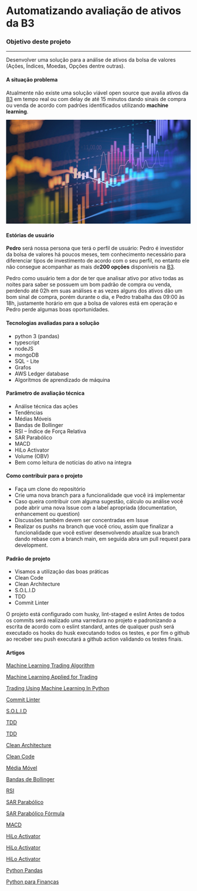 # Automatizando avaliação de ativos da B3

### Objetivo deste projeto

------------

Desenvolver uma solução para a análise de ativos da bolsa de valores (Ações, Índices, Moedas, Opções dentre outras).

#### A situação problema

Atualmente não existe uma solução viável open source que avalia ativos da [B3](http://www.b3.com.br/pt_br/ "B3") em tempo real ou com delay de até 15 minutos dando sinais de compra ou venda de acordo com padrões identificados utilizando **machine learning**.

[![Trade](./readme/trader.jpg "Trade")](./readme/trader.jpg "Trade")

#### Estórias de usuário

**Pedro** será nossa persona que terá o perfil de usuário:
Pedro é investidor da bolsa de valores há poucos meses, tem conhecimento necessário para diferenciar tipos de investimento de acordo com o seu perfil, no entanto ele não consegue acompanhar as mais de**200 opções** disponíveis na [B3](http://www.b3.com.br/pt_br/ "B3").

Pedro como usuário tem a dor de ter que analisar ativo por ativo todas as noites para saber se possuem um bom padrão de compra ou venda, perdendo até 02h em suas análises e as vezes alguns dos ativos dão um bom sinal de compra, porém durante o dia, e Pedro trabalha das 09:00 às 18h, justamente horário em que a bolsa de valores está em operação e Pedro perde algumas boas oportunidades.

#### Tecnologias avaliadas para a solução

- python 3 (pandas)
- typescript
- nodeJS
- mongoDB
- SQL - Lite
- Grafos
- AWS Ledger database 
- Algorítmos de aprendizado de máquina

#### Parâmetro de avaliação técnica

- Análise técnica das ações
- Tendências
- Médias Móveis
- Bandas de Bollinger
- RSI – Índice de Força Relativa
- SAR Parabólico
- MACD
- HiLo Activator
- Volume (OBV)
- Bem como leitura de notícias do ativo na íntegra

#### Como contribuir para o projeto

- Faça um clone do repositório
- Crie uma nova branch para a funcionalidade que você irá implementar
- Caso queira contribuir com alguma sugestão, cálculo ou análise você pode abrir uma nova Issue com a label apropriada (documentation, enhancement ou question)
- Discussões também devem ser concentradas em Issue
- Realizar os pushs na branch que você criou, assim que finalizar a funcionalidade que você estiver desenvolvendo atualize sua branch dando rebase com a branch main, em seguida abra um pull request para development.

#### Padrão de projeto

- Visamos a utilização das boas práticas
- Clean Code
- Clean Architecture
- S.O.L.I.D
- TDD
- Commit Linter

O projeto está configurado com husky, lint-staged e eslint
Antes de todos os commits será realizado uma varredura no projeto e padronizando a escrita de acordo com o eslint standard, antes de qualquer push será executado os hooks do husk executando todos os testes, e por fim o github ao receber seu push executará a github action validando os testes finais.

#### Artigos

[ Machine Learning Trading Algorithm](https://towardsdatascience.com/the-austrian-quant-my-machine-learning-trading-algorithm-outperformed-the-sp500-for-10-years-bf7ee1d6a235 " Machine Learning Trading Algorithm")

[Machine Learning Applied for Trading](https://patrickchwalek.com/machine-learning-applied-for-trading "Machine Learning Applied for Trading")

[Trading Using Machine Learning In Python](https://blog.quantinsti.com/trading-using-machine-learning-python/ "Trading Using Machine Learning In Python")

[Commit Linter](https://github.com/conventional-changelog/commitlint "Commit Linter")

[S.O.L.I.D](https://medium.com/backticks-tildes/the-s-o-l-i-d-principles-in-pictures-b34ce2f1e898 "S.O.L.I.D")

[TDD](https://www.devmedia.com.br/test-driven-development-tdd-simples-e-pratico/18533 "TDD")

[TDD](https://www.devmedia.com.br/test-driven-development-tdd-simples-e-pratico/18533 "TDD")

[Clean Architecture](https://medium.com/luizalabs/descomplicando-a-clean-architecture-cf4dfc4a1ac6 "Clean Architecture")

[Clean Code](https://medium.com/swlh/the-must-know-clean-code-principles-1371a14a2e75 "Clean Code")

[Média Móvel](https://blog.nelogica.com.br/media-movel-o-que-e-e-como-usar/ "Média Móvel")

[Bandas de Bollinger](https://maisretorno.com/blog/termos/b/bandas-de-bollinger "Bandas de Bollinger")

[RSI](https://www.bussoladoinvestidor.com.br/indice-de-forca-relativa/ "RSI")

[SAR Parabólico](https://blog.earn2trade.com/pt/sar-parabolico/ "SAR Parabólico")

[SAR Parabólico Fórmula](https://www.bussoladoinvestidor.com.br/sar-parabolico/ "SAR Parabólico Fórmula")

[MACD](https://www.nelogica.com.br/conhecimento/artigos/indicadores-estudo/indicador-macd "MACD")

[HiLo Activator](https://escoladafortuna.com/hilo-activator/ "HiLo Activator")

[HiLo Activator](https://www.smarttbot.com/trader/indicador-hilo-activator-daytrade/ "HiLo Activator")

[HiLo Activator](https://www.bussoladoinvestidor.com.br/on-balance-volume-obv/ "HiLo Activator")

[Python Pandas](https://pandas.pydata.org/getting_started.html "Python Pandas")

[Python para Finanças](https://www.udemy.com/course/python-para-financas-investimentos-analise-de-dados/ "Python para Finanças")
